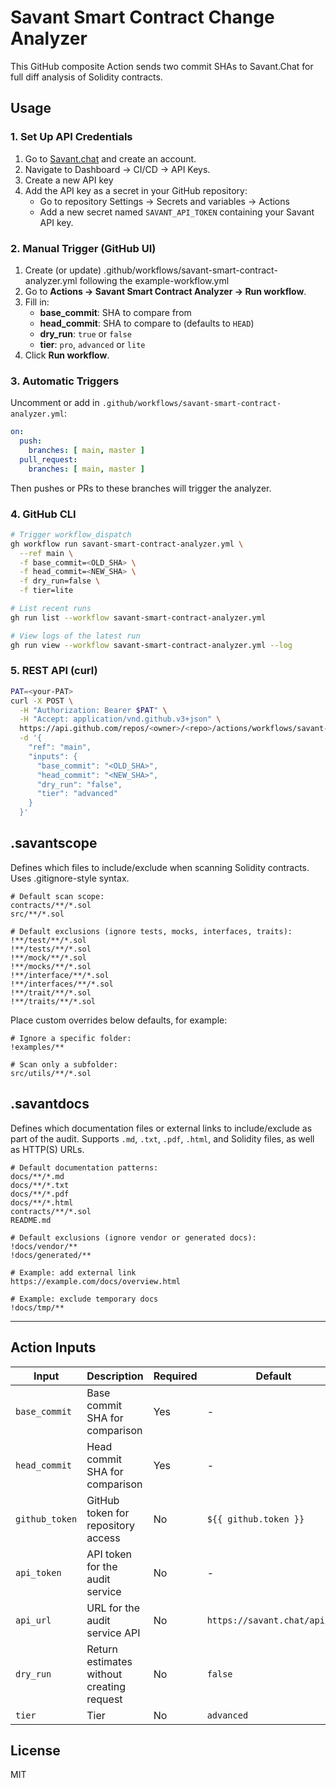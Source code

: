 # Savant Smart Contract Change Analyzer

This GitHub composite Action sends two commit SHAs to Savant.Chat for full diff analysis of Solidity contracts.

## Usage

### 1. Set Up API Credentials

1. Go to [Savant.chat](https://savant.chat) and create an account.
2. Navigate to Dashboard → CI/CD → API Keys.
3. Create a new API key
4. Add the API key as a secret in your GitHub repository:
   - Go to repository Settings → Secrets and variables → Actions
   - Add a new secret named `SAVANT_API_TOKEN` containing your Savant API key.

### 2. Manual Trigger (GitHub UI)

1. Create (or update) .github/workflows/savant-smart-contract-analyzer.yml following the example-workflow.yml
2. Go to **Actions → Savant Smart Contract Analyzer → Run workflow**.  
3. Fill in:
   - **base_commit**: SHA to compare from
   - **head_commit**: SHA to compare to (defaults to `HEAD`)
   - **dry_run**: `true` or `false`
   - **tier**: `pro`, `advanced` or `lite`
4. Click **Run workflow**.

### 3. Automatic Triggers

Uncomment or add in `.github/workflows/savant-smart-contract-analyzer.yml`:

```yaml
on:
  push:
    branches: [ main, master ]
  pull_request:
    branches: [ main, master ]
```

Then pushes or PRs to these branches will trigger the analyzer.

### 4. GitHub CLI

```bash
# Trigger workflow_dispatch
gh workflow run savant-smart-contract-analyzer.yml \
  --ref main \
  -f base_commit=<OLD_SHA> \
  -f head_commit=<NEW_SHA> \
  -f dry_run=false \
  -f tier=lite

# List recent runs
gh run list --workflow savant-smart-contract-analyzer.yml

# View logs of the latest run
gh run view --workflow savant-smart-contract-analyzer.yml --log
```

### 5. REST API (curl)

```bash
PAT=<your-PAT>
curl -X POST \
  -H "Authorization: Bearer $PAT" \
  -H "Accept: application/vnd.github.v3+json" \
  https://api.github.com/repos/<owner>/<repo>/actions/workflows/savant-smart-contract-analyzer.yml/dispatches \
  -d '{
    "ref": "main",
    "inputs": {
      "base_commit": "<OLD_SHA>",
      "head_commit": "<NEW_SHA>",
      "dry_run": "false",
      "tier": "advanced"
    }
  }'
```

## .savantscope

Defines which files to include/exclude when scanning Solidity contracts. Uses .gitignore-style syntax.

```text
# Default scan scope:
contracts/**/*.sol
src/**/*.sol

# Default exclusions (ignore tests, mocks, interfaces, traits):
!**/test/**/*.sol
!**/tests/**/*.sol
!**/mock/**/*.sol
!**/mocks/**/*.sol
!**/interface/**/*.sol
!**/interfaces/**/*.sol
!**/trait/**/*.sol
!**/traits/**/*.sol
```

Place custom overrides below defaults, for example:

```text
# Ignore a specific folder:
!examples/**

# Scan only a subfolder:
src/utils/**/*.sol
```

## .savantdocs

Defines which documentation files or external links to include/exclude as part of the audit. Supports `.md`, `.txt`, `.pdf`, `.html`, and Solidity files, as well as HTTP(S) URLs.

```text
# Default documentation patterns:
docs/**/*.md
docs/**/*.txt
docs/**/*.pdf
docs/**/*.html
contracts/**/*.sol
README.md

# Default exclusions (ignore vendor or generated docs):
!docs/vendor/**
!docs/generated/**

# Example: add external link
https://example.com/docs/overview.html

# Example: exclude temporary docs
!docs/tmp/**
```

---

## Action Inputs

| Input | Description | Required | Default |
|-------|-------------|----------|---------|
| `base_commit` | Base commit SHA for comparison | Yes | - |
| `head_commit` | Head commit SHA for comparison | Yes | - |
| `github_token`| GitHub token for repository access | No | `${{ github.token }}` |
| `api_token` | API token for the audit service | No | - |
| `api_url` | URL for the audit service API | No | `https://savant.chat/api/v1` |
| `dry_run` | Return estimates without creating request | No | `false` |
| `tier` | Tier | No | `advanced` |

## License

MIT 
